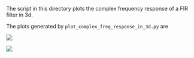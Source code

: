 The script in this directory plots the complex frequency response
of a FIR filter in 3d.

The plots generated by `plot_complex_freq_response_in_3d.py` are

![](https://github.com/WarrenWeckesser/experiments/blob/main/python/scipy/complex_freq_response_plot/plot_complex_freq_response_in_3d_fig1.svg)

![](https://github.com/WarrenWeckesser/experiments/blob/main/python/scipy/complex_freq_response_plot/plot_complex_freq_response_in_3d_fig2.svg)
